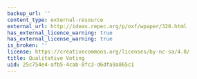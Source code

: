```yaml
---
backup_url: ''
content_type: external-resource
external_url: http://ideas.repec.org/p/oxf/wpaper/320.html
has_external_licence_warning: true
has_external_license_warning: true
is_broken: ''
license: https://creativecommons.org/licenses/by-nc-sa/4.0/
title: Qualitative Voting
uid: 25c754e4-afb5-4cab-8fc3-d6dfa9a865c1
---
```

